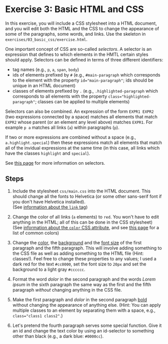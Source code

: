 # Exercise 3: Basic HTML and CSS

In this exercise, you will include a CSS stylesheet into a HTML document, and you will edit both the HTML and the CSS to change the appearance of some of the paragraphs, some words, and links. Use the skeleton in `exercises/03_basic_css/exercise.html`.

One important concept of CSS are so-called *selectors*. A selector is an expression that defines to which elements in the HMTL certain styles should apply. Selectors can be defined in terms of three different identifiers:
 - tag names (e.g., `p`, `a`, `span`, `body`)
 - ids of elements prefixed by `#` (e.g., `#main-paragraph` which corresponds to the element with the property `id="main-paragraph"`; ids should be unique in an HTML document)
 - classes of elements prefixed by `.`  (e.g., `.highlighted-paragraph` which corresponds to all elements with the property `class="highlighted-paragraph"`; classes can be applied to multiple elements)

Selectors can also be combined. An expression of the form `EXPR1 EXPR2` (two expressions connected by a space) matches all elements that match `EXPR2` whose parent (or an element any level above) matches `EXPR1`. For example `p a` matches all links (`a`) within paragraphs (`p`).

If two or more expressions are combined without a space (e.g., `a.highlight.special`) then these expressions match all elements that match all of the invidual expressions at the same time (in this case, all links which have the classes `highlight` and `special`).

See [this page](https://www.w3schools.com/cssref/css_selectors.asp) for more information on selectors.

## Steps

1. Include the stylesheet `css/main.css` into the HTML document. This should change all the fonts to Helvetica (or some other sans-serif font if you don't have Helvetica installed).<br/>
  (See [information about the `link` tag](https://www.w3schools.com/tags/tag_link.asp))

2. Change the color of all links (`a` elements) to `red`. You won't have to edit anything in the HTML; all of this can be done in the CSS stylesheet)<br/>
  (See [information about the `color` CSS attribute](https://www.w3schools.com/cssref/pr_text_color.asp), and see [this page](https://www.w3schools.com/cssref/css_colors.asp) for a list of common colors)

3. Change the [color](https://www.w3schools.com/cssref/pr_text_color.asp), the [background](https://www.w3schools.com/cssref/pr_background-color.asp) and the [font size](https://www.w3schools.com/cssref/pr_font_font-size.asp) of the first paragraph and the fifth paragraph. This will involve adding something to the CSS file as well as adding something to the HTML file (Hint: classes!). Feel free to change these properties to any values; I used a dark red for the text `#cc0000`, set the font size to `20px` and set the background to a light gray `#cccccc`.

4. Format the word _dolor_ in the second paragraph and the words _Lorem ipsum_ in the sixth paragraph the same way as the first and the fifth paragraph *without* changing anything in the CSS file.

5. Make the first paragraph and _dolor_ in the second paragraph [bold](https://www.w3schools.com/cssref/pr_font_weight.asp) without changing the appearance of anything else. (Hint: You can apply multiple classes to an element by separating them with a space, e.g., `class="class1 class2"`.)

6. Let's pretend the fourth paragraph serves some special function. Give it an id and change the text color by using an id-selector to something other than black (e.g., a dark blue: `#0000cc`).
